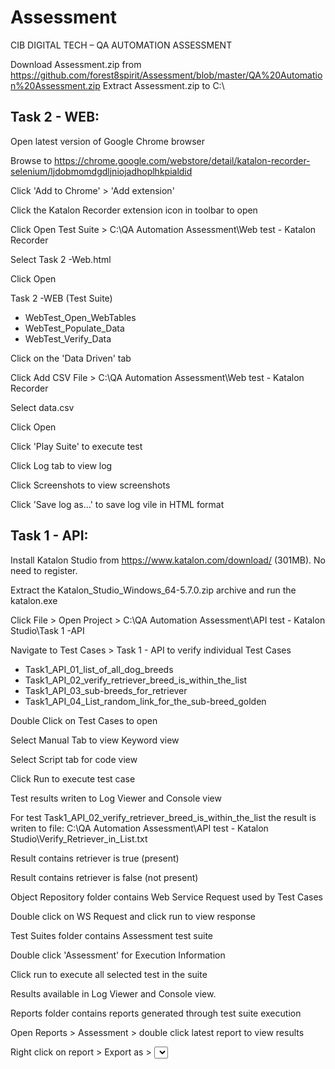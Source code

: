 # Assessment
CIB DIGITAL TECH – QA AUTOMATION ASSESSMENT


Download Assessment.zip from https://github.com/forest8spirit/Assessment/blob/master/QA%20Automation%20Assessment.zip
Extract Assessment.zip to C:\

Task 2 - WEB:
---

Open latest version of Google Chrome browser 

Browse to https://chrome.google.com/webstore/detail/katalon-recorder-selenium/ljdobmomdgdljniojadhoplhkpialdid

Click 'Add to Chrome' > 'Add extension'

Click the Katalon Recorder extension icon in toolbar to open

Click  Open Test Suite > C:\QA Automation Assessment\Web test - Katalon Recorder

Select Task 2 -Web.html

Click Open
       
Task 2 -WEB (Test Suite)       
- WebTest_Open_WebTables
- WebTest_Populate_Data
- WebTest_Verify_Data

Click on the 'Data Driven' tab 

Click Add CSV File > C:\QA Automation Assessment\Web test - Katalon Recorder

Select data.csv

Click Open

Click 'Play Suite' to execute test

Click Log tab to view log

Click Screenshots to view screenshots

Click 'Save log as...' to save log vile in HTML format

Task 1 - API:
---
Install Katalon Studio from https://www.katalon.com/download/ (301MB). No need to register.

Extract the Katalon_Studio_Windows_64-5.7.0.zip archive and run the katalon.exe

Click File > Open Project > C:\QA Automation Assessment\API test - Katalon Studio\Task 1 -API

Navigate to Test Cases > Task 1 - API to verify individual Test Cases 

- Task1_API_01_list_of_all_dog_breeds
- Task1_API_02_verify_retriever_breed_is_within_the_list
- Task1_API_03_sub-breeds_for_retriever
- Task1_API_04_List_random_link_for_the_sub-breed_golden

Double Click on Test Cases to open

Select Manual Tab to view Keyword view

Select Script tab for code view

Click Run to execute test case 
  
Test results writen to Log Viewer and Console view

For test Task1_API_02_verify_retriever_breed_is_within_the_list the result is writen to 
file: C:\QA Automation Assessment\API test - Katalon Studio\Verify_Retriever_in_List.txt

Result contains retriever is true (present)

Result contains retriever is false (not present)
        
Object Repository folder contains Web Service Request used by Test Cases        

Double click  on WS Request and click run to view response 


Test Suites folder contains Assessment test suite

Double click 'Assessment' for Execution Information

Click run to execute all selected test in the suite

Results available in Log Viewer and Console view.

Reports folder contains reports generated through test suite execution


Open Reports > Assessment > double click latest report to view results

Right click on report > Export as > <select option> to view report



